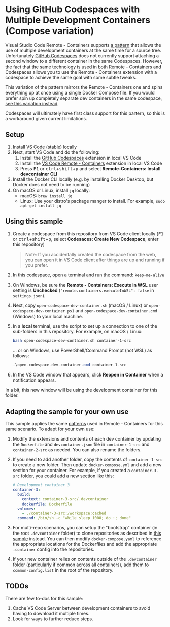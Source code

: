 # Using GitHub Codespaces with Multiple Development Containers (Compose variation)

Visual Studio Code Remote - Containers supports [a pattern](https://code.visualstudio.com/remote/advancedcontainers/connect-multiple-containers) that allows the use of multiple development containers at the same time for a source tree. Unfortunately [GitHub Codespaces](https://github.com/features/codespaces) does not currently support attaching a second window to a different container in the same Codespaces. However, the fact that the same technology is used in both Remote - Containers and Codespaces allows you to use the Remote - Containers extension with a codespace to achieve the same goal with some subtle tweaks.

This variation of the pattern mirrors the Remote - Containers one and spins everything up at once using a single Docker Compose file. If you would prefer spin up completely separate dev containers in the same codespace, [see this variation instead](https://github.com/chuxel/codespaces-multi-dev-container).

Codespaces will ultimately have first class support for this partern, so this is a workaround given current limitations.

## Setup
1. Install [VS Code](https://code.visualstudio.com/) (stable) locally
2. Next, start VS Code and do the following:
    1. Install the [GitHub Codespaces](https://marketplace.visualstudio.com/items?itemName=GitHub.codespaces) extension in local VS Code
    2. Install the [VS Code Remote - Containers](https://marketplace.visualstudio.com/items?itemName=ms-vscode-remote.remote-containers) extension in local VS Code
    3. Press <kbd>F1</kbd> or <kbd>ctrl</kbd>+<kbd>shift</kbd>+<kbd>p</kbd> and select **Remote-Containers: Install devcontainer CLI**
3. Install the Docker CLI locally (e.g. by installing Docker Desktop, but Docker does not need to be running)
4. On macOS or Linux, install `jq` locally:
    - macOS: `brew install jq`
    - Linux: Use your distro's package manger to install. For example, `sudo apt-get install jq`

## Using this sample

1. Create a codespace from this repository from VS Code client locally (<kbd>F1</kbd> or <kbd>ctrl</kbd>+<kbd>shift</kbd>+<kbd>p</kbd>, select **Codesaces: Create New Codespace**, enter this repository)

    > Note: If you accidentally created the codespace from the web, you can open it in VS Code client after things are up and running if you prefer.

2. In this codespace, open a terminal and run the command: `keep-me-alive`

3. On Windows, be sure the **Remote - Containers: Execute in WSL** user setting is **Unchecked** (`"remote.containers.executeInWSL": false` in `settings.json`).

4. Next, copy `open-codespace-dev-container.sh` (macOS / Linux) or `open-codespace-dev-container.ps1` and `open-codespace-dev-container.cmd` (Windows) to your local machine.

5. In a **local** terminal, use the script to set up a connection to one of the sub-folders in this repository. For example, on macOS / Linux:

    ```bash
    bash open-codespace-dev-container.sh container-1-src
    ```

    ... or on Windows, use PowerShell/Command Prompt (not WSL) as follows:
    ```powershell
    .\open-codespace-dev-container.cmd container-1-src
    ```

4. In the VS Code window that appears, click **Reopen in Container** when a notification appears.

In a bit, this new window will be using the development container for this folder.

## Adapting the sample for your own use

This sample applies the same [patterns](https://code.visualstudio.com/remote/advancedcontainers/connect-multiple-containers) used in Remote - Containers for this same scenario. To adapt for your own use:

1. Modify the extensions and contents of each dev container by updating the `Dockerfile` and `devcontainer.json` file in `container-1-src` and `container-2-src` as needed. You can also rename the folders.

2. If you need to add another folder, copy the contents of `container-1-src` to create a new folder. Then update `docker-compose.yml` and add a new section for your container. For example, if you created a `container-3-src` folder, you could add a new section like this:

    ```yaml
    # Development container 3
    container-3:
      build:
        context: container-3-src/.devcontainer
        dockerfile: Dockerfile
      volumes:
        - ./container-3-src:/workspace:cached
      command: /bin/sh -c "while sleep 1000; do :; done"
    ```

3. For multi-repo scenarios, you can setup the "bootstrap" container (in the root `.devcontainer` folder) to clone repositories as described in [this sample](https://github.com/Chuxel/codespaces-multi-repo) instead. You can then modify `docker-compose.yaml` to reference the appropriate locations for the Dockerfiles and add the appropriate `.container` config into the repositories.

4. If your new container relies on contents outside of the `.devcontainer` folder (particularly if common across all containers), add them to `common-config.list` in the root of the repository.

## TODOs

There are few to-dos for this sample:
1. Cache VS Code Server between development containers to avoid having to download it multiple times.
2. Look for ways to further reduce steps.